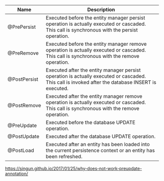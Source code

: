 | Name | Description |
|-|-|
| @PrePersist | Executed before the entity manager persist operation is actually executed or cascaded. This call is synchronous with the persist operation. |
| @PreRemove | Executed before the entity manager remove operation is actually executed or cascaded. This call is synchronous with the remove operation. |
| @PostPersist | Executed after the entity manager persist operation is actually executed or cascaded. This call is invoked after the database INSERT is executed. |
| @PostRemove | 	Executed after the entity manager remove operation is actually executed or cascaded. This call is synchronous with the remove operation. |
| @PreUpdate | Executed before the database UPDATE operation. |
| @PostUpdate | Executed after the database UPDATE operation. |
| @PostLoad| Executed after an entity has been loaded into the current persistence context or an entity has been refreshed. |

https://singun.github.io/2017/01/25/why-does-not-work-preupdate-annotation/